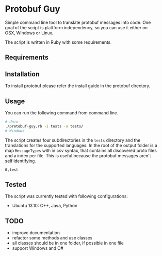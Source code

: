 Protobuf Guy
============

Simple command line tool to translate protobuf messages into code. One goal of the script is plattform independency, so you can use it either on OSX, Windows or Linux. 

The script is written in Ruby with some requirements.

## Requirements


 
## Installation

To install protobuf please refer the install guide in the protobuf directory.

## Usage

You can run the following command from command line.

```BASH
# Unix
./protobuf-guy.rb -i tests -o tests/
# Windows
```

The script creates four subdirectories in the `tests` directory and the translations for the supported languages. In the root of the output folder is a map `MessageTypes` with in csv syntax, that contains all discovered proto files and a index per file. This is useful because the protobuf messages aren't self identifying.

```CSV
0,test
```

## Tested

The script was currently tested with following configurations:

 * Ubuntu 13.10: C++, Java, Python

## TODO

 * improve documentation
 * refactor some methods and use classes
 * all classes should be in one folder, if possible in one file
 * support Windows and C#
